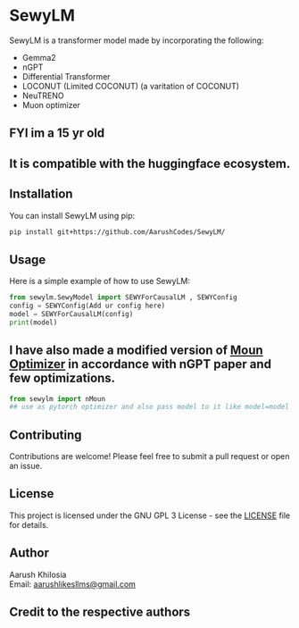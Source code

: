# SewyLM

SewyLM is a transformer model made by incorporating the following:
- Gemma2
- nGPT
- Differential Transformer
- LOCONUT (Limited COCONUT) (a varitation of COCONUT)
- NeuTRENO
- Muon optimizer
## FYI im a 15 yr old 
## It is compatible with the huggingface ecosystem.
## Installation

You can install SewyLM using pip:

```bash
pip install git+https://github.com/AarushCodes/SewyLM/
```

## Usage

Here is a simple example of how to use SewyLM:

```python
from sewylm.SewyModel import SEWYForCausalLM , SEWYConfig
config = SEWYConfig(Add ur config here)
model = SEWYForCausalLM(config)
print(model)
```

## I have also made a modified version of [Moun Optimizer](https://github.com/KellerJordan/Muon/tree/master) in accordance with nGPT paper and few optimizations.
```python
from sewylm import nMoun
## use as pytorch optimizer and also pass model to it like model=model
```
## Contributing

Contributions are welcome! Please feel free to submit a pull request or open an issue.

## License

This project is licensed under the GNU GPL 3 License - see the [LICENSE](LICENSE) file for details.

## Author

Aarush Khilosia  
Email: aarushlikesllms@gmail.com

## Credit to the respective authors 

